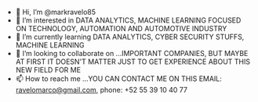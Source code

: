 - 👋 Hi, I’m @markravelo85
- 👀 I’m interested in DATA ANALYTICS, MACHINE LEARNING FOCUSED ON TECHNOLOGY, AUTOMATION AND AUTOMOTIVE INDUSTRY
- 🌱 I’m currently learning DATA ANALYTICS, CYBER SECURITY STUFFS, MACHINE LEARNING
- 💞️ I’m looking to collaborate on ...IMPORTANT COMPANIES, BUT MAYBE AT FIRST IT DOESN'T MATTER JUST TO GET EXPERIENCE ABOUT THIS NEW FIELD FOR ME
- 📫 How to reach me ...YOU CAN CONTACT ME ON THIS EMAIL: ravelomarco@gmail.com, phone: +52 55 39 10 40 77

<!---
markravelo85/markravelo85 is a ✨ special ✨ repository because its `README.md` (this file) appears on your GitHub profile.
You can click the Preview link to take a look at your changes.
--->
